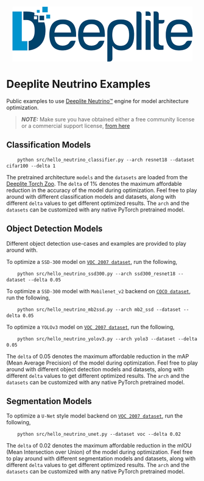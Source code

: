 
<p align="center">
  <img src="https://github.com/Deeplite/neutrino-examples/raw/master/deeplite-logo-color.png" />
</p>

# Deeplite Neutrino Examples

Public examples to use [Deeplite Neutrino™](https://docs.deeplite.ai/neutrino/index.html) engine for model architecture optimization. 

> **_NOTE:_**  Make sure you have obtained either a free community license or a commercial support license, [from here](https://docs.deeplite.ai/neutrino/license.html)

## Classification Models

```{.python}
    python src/hello_neutrino_classifier.py --arch resnet18 --dataset cifar100 --delta 1
```

The pretrained architecture `models` and the `datasets` are loaded from the [Deeplite Torch Zoo](https://github.com/Deeplite/deeplite-torch-zoo). The `delta` of 1% denotes the maximum affordable reduction in the accuracy of the model during optimization. Feel free to play around with different classification models and datasets, along with different `delta` values to get different optimized results. The `arch` and the `datasets` can be customized with any native PyTorch pretrained model.

## Object Detection Models

Different object detection use-cases and examples are provided to play around with. 

To optimize a `SSD-300` model on [`VOC 2007 dataset`](http://host.robots.ox.ac.uk/pascal/VOC/), run the following,

```{.python}
    python src/hello_neutrino_ssd300.py --arch ssd300_resnet18 --dataset --delta 0.05
```

To optimize a `SSD-300` model with `Mobilenet_v2` backend on [`COCO dataset`](https://cocodataset.org/#home), run the following,

```{.python}
    python src/hello_neutrino_mb2ssd.py --arch mb2_ssd --dataset --delta 0.05
```

To optimize a `YOLOv3` model on [`VOC 2007 dataset`](http://host.robots.ox.ac.uk/pascal/VOC/), run the following,

```{.python}
    python src/hello_neutrino_yolov3.py --arch yolo3 --dataset --delta 0.05
```

The `delta` of 0.05 denotes the maximum affordable reduction in the mAP (Mean Average Precision) of the model during optimization. Feel free to play around with different object detection models and datasets, along with different `delta` values to get different optimized results. The `arch` and the `datasets` can be customized with any native PyTorch pretrained model.

## Segmentation Models

To optimize a `U-Net` style model backend on [`VOC 2007 dataset`](http://host.robots.ox.ac.uk/pascal/VOC/), run the following,
```{.python}
    python src/hello_neutrino_unet.py --dataset voc --delta 0.02
```

The `delta` of 0.02 denotes the maximum affordable reduction in the mIOU (Mean Intersection over Union) of the model during optimization. Feel free to play around with different segmentation models and datasets, along with different `delta` values to get different optimized results. The `arch` and the `datasets` can be customized with any native PyTorch pretrained model.


